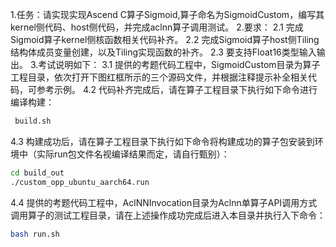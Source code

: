 1.任务：请实现实现Ascend C算子Sigmoid,算子命名为SigmoidCustom，编写其kernel侧代码、host侧代码，并完成aclnn算子调用测试。
2.要求：
2.1 完成Sigmoid算子kernel侧核函数相关代码补齐。
2.2 完成Sigmoid算子host侧Tiling结构体成员变量创建，以及Tiling实现函数的补齐。
2.3 要支持Float16类型输入输出。
3.考试说明如下：
3.1 提供的考题代码工程中，SigmoidCustom目录为算子工程目录，依次打开下图红框所示的三个源码文件，并根据注释提示补全相关代码，可参考示例。
4.2 代码补齐完成后，请在算子工程目录下执行如下命令进行编译构建：
```bash
 build.sh
```
4.3 构建成功后，请在算子工程目录下执行如下命令将构建成功的算子包安装到环境中（实际run包文件名视编译结果而定，请自行甄别）：
```bash
cd build_out
./custom_opp_ubuntu_aarch64.run
```
4.4 提供的考题代码工程中，AclNNInvocation目录为Aclnn单算子API调用方式调用算子的测试工程目录，请在上述操作成功完成后进入本目录并执行入下命令：
```bash
bash run.sh
```